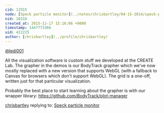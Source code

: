 ```yaml
---
cid: 12915
node: [Speck particle monitor](../notes/chrisbartley/04-15-2014/speck-particle-monitor)
nid: 10316
created_at: 2015-11-17 15:16:06 +0000
timestamp: 1447773366
uid: 422225
author: [chrisbartley](../profile/chrisbartley)
---
```


[@ledi001](/profile/ledi001)

All the visualization software is custom stuff we developed at the CREATE Lab.  The grapher in the demos is our BodyTrack grapher which we've now mostly replaced with a new version that supports WebGL (with a fallback to Canvas for browsers which don't support WebGL).  The grid is a one-off, written just for that particular visualization.

Probably the best place to start learning about the grapher is with our wrapper library: https://github.com/BodyTrack/plot-manager

[chrisbartley](../profile/chrisbartley) replying to: [Speck particle monitor](../notes/chrisbartley/04-15-2014/speck-particle-monitor)

